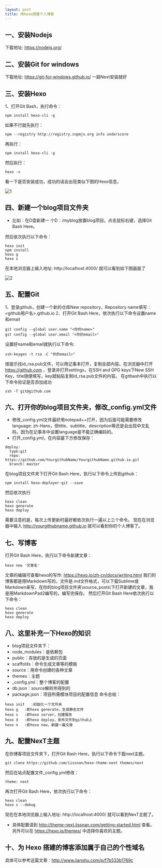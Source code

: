```yaml
---
layout: post
title: 用hexo搭建个人博客
---
```


## 一、安装Nodejs

下载地址: https://nodejs.org/

## 二、安装Git for windows

下载地址: https://git-for-windows.github.io/
一路Next安装就好

## 三、安装Hexo

1、打开Git Bash，执行命令：
```
npm install hexo-cli -g
```
 如果不行就先执行：
```
npm --registry http://registry.cnpmjs.org info underscore
```
再执行：
```
npm install hexo-cli -g
```
然后执行：
```
hexo -v
```

看一下是否安装成功，成功的话会出现类似下图的Hexo信息。

![1](http://upload-images.jianshu.io/upload_images/6025530-b8c250ff433615a0.png?imageMogr2/auto-orient/strip%7CimageView2/2/w/1240)

## 四、新建一个blog项目文件夹

- 比如：在D盘新建一 个D：/myblog放置blog项目。点击鼠标右键，选择Git Bash Here。

然后依次执行以下命令：
```
hexo init
npm install
hexo g
hexo s
```
在本地浏览器上输入地址:
 http://localhost:4000/ 就可以看到如下图画面了

![2](http://upload-images.jianshu.io/upload_images/6025530-a4db292979d10a89.png?imageMogr2/auto-orient/strip%7CimageView2/2/w/1240)

## 五、配置Git

1、登录github，创建一个新的仓库New repository，Repository name填写：<github用户名>.github.io
2、打开Git Bash Here，依次执行以下命令设置name和email
```
git config --global user.name "<你的name>"
git config --global user.email "<你的email>"
```
设置好name和email就执行以下命令:
```
ssh-keygen -t rsa -C "你的email>"
```
按提示找id_rsa.pub文件，可以用记事本打开，复制全部内容。在浏览器中打开 https://github.com ，登录并打开settings，在SSH and GPG keys下New SSH Key，title随便填写，key就粘贴复制id_rsa.pub文件的内容。
在gitbash中执行以下命令验证是否添加成功
```
ssh -T git@github.com
```

## 六、打开你的blog项目文件夹，修改_config.yml文件

- 修改_config.yml文件最好用notepad++打开，因为后面可能需要修改language: zh-Hans，但title、subtitle、description等还是会出现中文乱码，因为在记事本中设置language是不能正确编码的。
- 打开_config.yml，在内容最下方修改保存：
```
deploy:
  type:git
  repo:
https://github.com/YourgithubName/YourgithubName.github.io.git
  branch: master
```
在blog项目文件夹下打开Git Bash Here，执行以下命令上传到github：
```
npm install hexo-deployer-git --save
```
然后依次执行
```
hexo clean
hexo generate
hexo deploy
```
需要注意的是，每次上传更新时最好都依次执行一遍以上三个命令。
现在在浏览器中输入 http://yourgithubname.github.io 就可以看到你的个人博客了。

## 七、写博客

打开Git Bash Here，执行以下命令新建文章：
```
hexo new '文章名'
```
文章的编辑可查看hexo的写作:  https://hexo.io/zh-cn/docs/writing.html 
我们的博客都是用Markdown写的，文件是.md文件格式，可以下载Sublime或Markdown来写，在你的blog项目文件夹\source\_posts\下打开新建的文章，我是用MarkdownPad2编写的，编写完保存。
然后打开Git Bash Here依次执行以下命令：
```
hexo clean
hexo generate
hexo deploy
```

## 八、这里补充一下Hexo的知识

- blog项目文件夹下：
- node_modules：是依赖包
- public：存放的是生成的页面
- scaffolds：命令生成文章等的模板
- source：用命令创建的各种文章
- themes：主题
- _config.yml：整个博客的配置
- db.json：source解析所得到的
- package.json：项目所需模块项目的配置信息
命令总结：
```
hexo init   :初始化一个文件夹
hexo g   :即hexo generate，生成静态文件
hexo s   :即hexo server，创建服务
hexo d   :即hexo deploy，发布文件到github上
hexo n   :即hexo new，新建一篇文章
```

## 九、配置NexT主题

在你博客项目文件夹下，打开Git Bash Here，执行以下命令下载next主题。
```
git clone https://github.com/iissnan/hexo-theme-next themes/next
```
然后在站点配置文件_config.yml修改：
```
theme: next
```
再次打开Git Bash Here，依次执行以下命令：
```
hexo clean
hexo s --debug
```
现在在本地浏览器上输入地址: http://localhost:4000/ 就可以看到NexT主题了。
- 具体配置请到 http://theme-next.iissnan.com/getting-started.html 查看。
另外可以在 https://hexo.io/themes/ 中选择你喜欢的主题。

## 十、为 Hexo 搭建的博客添加属于自己的个性域名

具体可以参考这篇文章：http://www.jianshu.com/p/f7b533b1769c
